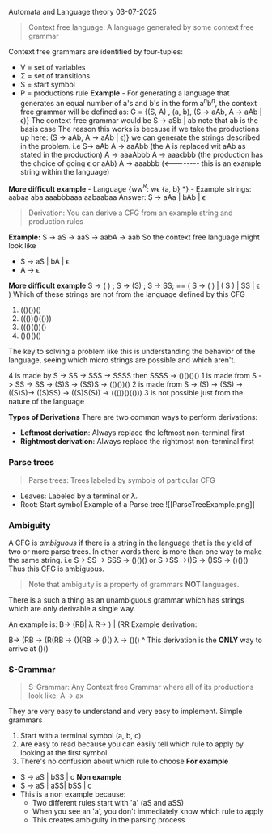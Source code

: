 Automata and Language theory
03-07-2025

> Context free language: A language generated by some context free grammar

Context free grammars are identified by four-tuples:
- V = set of variables 
- Σ = set of transitions
- S = start symbol
- P = productions rule
**Example**
		- For generating a language that generates an equal number of a's and b's in the form a$^n$b$^n$, the context free grammar will be defined as:
			G = {(S, A) , (a, b), (S -> aAb, A  -> aAb | ϵ)}
		The context free grammar would be 
			S -> aSb | ab
			note that ab is the basis case 
		 The reason this works is because if we take the productions up here:
		 (S -> aAb, A  -> aAb | ϵ)} we can generate the strings described in the problem.
		 i.e 
			 S-> aAb
			 A -> aaAbb (the A is replaced wit aAb as stated in the production)
			 A -> aaaAbbb 
			 A -> aaaϵbbb (the production has the choice of going ϵ or aAb)
			 A -> aaabbb (<-------- this is an example string within the language)
		
		  
**More difficult example**
	 - Language {ww$^R$: wϵ {a, b} \*}
	- Example strings: aabaa aba aaabbbaaa aabaabaa
	 Answer: S -> aAa | bAb | ϵ
	 


>Derivation:  You can derive a CFG from an example string and production rules

**Example:**
	S -> aS -> aaS -> aabA -> aab
So the context free language might look like 
 - S -> aS | bA | ϵ
 - A -> ϵ

**More difficult example**
	S -> ( ) ;  S -> (S) ; S -> SS; == ( S -> ( ) | ( S ) | SS | ϵ )
	Which of these strings are not from the language defined by this CFG
1) (()())()
2) ((())()(()))
3) ((()(())()
4) ()()()()

The key to solving a problem like this is understanding the behavior of the language, seeing which micro strings are possible and which aren't.

4 is made by S -> SS -> SSS -> SSSS then SSSS -> ()()()()
1 is made from S -> SS -> SS -> (S)S -> (SS)S -> (()())()
2 is made from S -> (S) -> (SS) -> ((S)S)-> ((S)SS) -> ((S)S(S)) -> ((())()(()))
3 is not possible just from the nature of the language 

**Types of Derivations**
There are two common ways to perform derivations:
- **Leftmost derivation**: Always replace the leftmost non-terminal first
- **Rightmost derivation**: Always replace the rightmost non-terminal first


### Parse trees 
>Parse trees: Trees labeled by symbols of particular CFG

- Leaves: Labeled by a terminal or λ.
- Root: Start symbol
Example of a Parse tree
![[ParseTreeExample.png]]

### Ambiguity 
A CFG is *ambiguous* if there is a string in the language that is the yield of two or more parse trees. In other words there is more than one way to make the same string. 
i.e
	S-> SS -> SSS -> ()()() 
	or 
	S->SS ->()S -> ()SS -> ()()()
Thus this CFG is ambiguous.

> Note that ambiguity is a property of grammars **NOT** languages. 


There is a such a thing as an unambiguous grammar which has strings which are only derivable a single way.

An example is:
	B-> (RB| λ
	R-> ) | (RR
Example derivation:

B-> (RB -> (R(RB -> ()(RB -> ()() λ -> ()()
^ This derivation is the **ONLY** way to arrive at ()()

### S-Grammar 
>S-Grammar: Any Context free Grammar where all of its productions look like:
>	A -> ax

They are very easy to understand and very easy to implement.
Simple grammars 
1) Start with a terminal symbol (a, b, c)
2) Are easy to read because you can easily tell which rule to apply by looking at the first symbol
3) There's no confusion about which rule to choose
**For example**
- S -> aS | bSS | c
**Non example**
- S -> aS | aSS| bSS | c
- This is a non example because:
	- Two different rules start with 'a' (aS and aSS)
	- When you see an 'a', you don't immediately know which rule to apply
	- This creates ambiguity in the parsing process